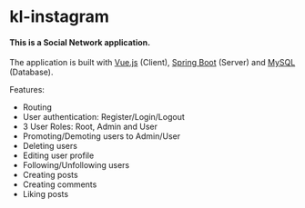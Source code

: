 # kl-instagram

#### This is a Social Network application.

The application is built with [Vue.js](https://vuejs.org) (Client), [Spring Boot](http://spring.io/projects/spring-boot) (Server) and [MySQL](https://www.mysql.com/) (Database).

Features:
- Routing
- User authentication: Register/Login/Logout
- 3 User Roles: Root, Admin and User
- Promoting/Demoting users to Admin/User
- Deleting users
- Editing user profile
- Following/Unfollowing users
- Creating posts
- Creating comments
- Liking posts

